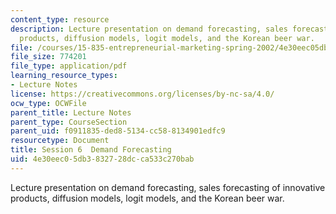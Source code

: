 ```yaml
---
content_type: resource
description: Lecture presentation on demand forecasting, sales forecasting of innovative
  products, diffusion models, logit models, and the Korean beer war.
file: /courses/15-835-entrepreneurial-marketing-spring-2002/4e30eec05db3832728dcca533c270bab_session6.pdf
file_size: 774201
file_type: application/pdf
learning_resource_types:
- Lecture Notes
license: https://creativecommons.org/licenses/by-nc-sa/4.0/
ocw_type: OCWFile
parent_title: Lecture Notes
parent_type: CourseSection
parent_uid: f0911835-ded8-5134-cc58-8134901edfc9
resourcetype: Document
title: Session 6  Demand Forecasting
uid: 4e30eec0-5db3-8327-28dc-ca533c270bab
---
```

Lecture presentation on demand forecasting, sales forecasting of innovative products, diffusion models, logit models, and the Korean beer war.